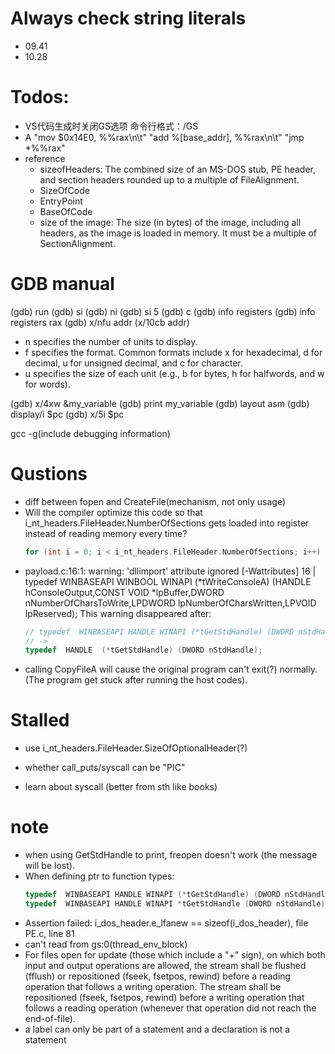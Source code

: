# Always check string literals
- 09.41
- 10.28


# Todos:
- VS代码生成时关闭GS选项 命令行格式：/GS
- A
  "mov $0x14E0, %%rax\n\t"
  "add %[base_addr], %%rax\n\t"
  "jmp *%%rax"
- reference
  - sizeofHeaders: The combined size of an MS-DOS stub, PE header, and section headers rounded up to a multiple of FileAlignment.
  - SizeOfCode
  - EntryPoint
  - BaseOfCode
  - size of the image: The size (in bytes) of the image, including all headers, as the image is loaded in memory. It must be a multiple of SectionAlignment.

# GDB manual
(gdb) run
(gdb) si
(gdb) ni
(gdb) si 5
(gdb) c
(gdb) info registers 
(gdb) info registers rax
(gdb) x/nfu addr (x/10cb addr)
- n specifies the number of units to display.
- f specifies the format. Common formats include x for hexadecimal, d for decimal, u for unsigned decimal, and c for character.
- u specifies the size of each unit (e.g., b for bytes, h for halfwords, and w for words).

(gdb) x/4xw &my_variable
(gdb) print my_variable
(gdb) layout asm
(gdb) display/i $pc
(gdb) x/5i $pc  

gcc -g(include debugging information)

# Qustions 
- diff between fopen and CreateFile(mechanism, not only usage)
- Will the compiler optimize this code so that i_nt_headers.FileHeader.NumberOfSections gets loaded into register instead of reading memory every time?
  ```c
  for (int i = 0; i < i_nt_headers.FileHeader.NumberOfSections; i++)
  ```
- payload.c:16:1: warning: 'dllimport' attribute ignored [-Wattributes]
   16 | typedef  WINBASEAPI WINBOOL WINAPI (*tWriteConsoleA) (HANDLE hConsoleOutput,CONST VOID *lpBuffer,DWORD nNumberOfCharsToWrite,LPDWORD lpNumberOfCharsWritten,LPVOID lpReserved);
  This warning disappeared after:
  ```c
  // typedef  WINBASEAPI HANDLE WINAPI (*tGetStdHandle) (DWORD nStdHandle);
  // ->
  typedef  HANDLE  (*tGetStdHandle) (DWORD nStdHandle);
  ```
- calling CopyFileA will cause the original program can't exit(?) normally. (The program get stuck after running the host codes).

# Stalled
- use i_nt_headers.FileHeader.SizeOfOptionalHeader(?)

- whether call_puts/syscall can be "PIC"
- learn about syscall (better from sth like books)

# note
- when using GetStdHandle to print, freopen doesn't work (the message will be lost).
- When defining ptr to function types:
  ```c
  typedef  WINBASEAPI HANDLE WINAPI (*tGetStdHandle) (DWORD nStdHandle); // correct
  typedef  WINBASEAPI HANDLE WINAPI *tGetStdHandle (DWORD nStdHandle); // wrong
  ```
- Assertion failed: i_dos_header.e_lfanew == sizeof(i_dos_header), file PE.c, line 81
- can't read from gs:0(thread_env_block)
- For files open for update (those which include a "+" sign), on which both input and output operations are allowed, the stream shall be flushed (fflush) or repositioned (fseek, fsetpos, rewind) before a reading operation that follows a writing operation. The stream shall be repositioned (fseek, fsetpos, rewind) before a writing operation that follows a reading operation (whenever that operation did not reach the end-of-file).
- a label can only be part of a statement and a declaration is not a statement


